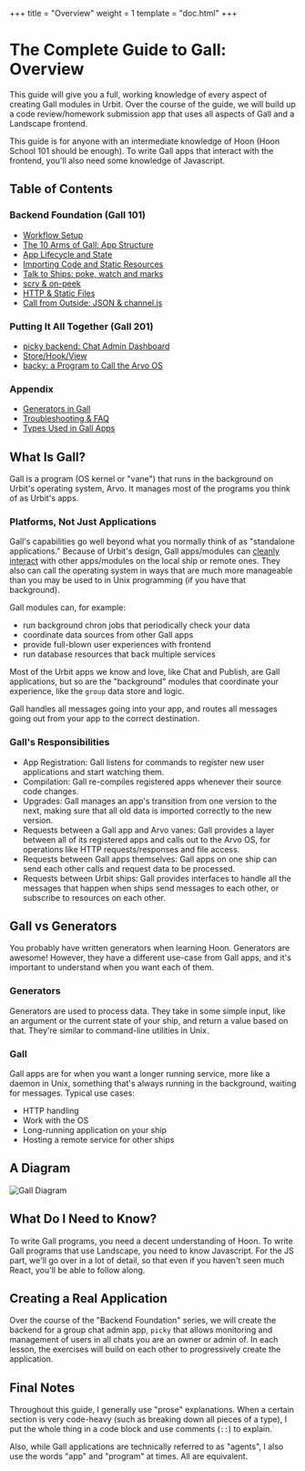 +++ title = "Overview" weight = 1 template = "doc.html" +++

# The Complete Guide to Gall: Overview
This guide will give you a full, working knowledge of every aspect of creating
Gall modules in Urbit. Over the course of the guide, we will build up a code
review/homework submission app that uses all aspects of Gall and a Landscape
frontend.

This guide is for anyone with an intermediate knowledge of Hoon (Hoon School 101
should be enough). To write Gall apps that interact with the frontend, you'll
also need some knowledge of Javascript.

## Table of Contents

### Backend Foundation (Gall 101)
* [Workflow Setup](workflow.md)
* [The 10 Arms of Gall: App Structure](arms.md)
* [App Lifecycle and State](lifecycle.md)
* [Importing Code and Static Resources](ford.md)
* [Talk to Ships: poke, watch and marks](poke.md)
* [scry & on-peek](scry.md)
* [HTTP & Static Files](http.md)
* [Call from Outside: JSON & channel.js](chanel.md)

### Putting It All Together (Gall 201)
* [picky backend: Chat Admin Dashboard](picky_backend.md)
* [Store/Hook/View](hooks.md)
* [backy: a Program to Call the Arvo OS](backy.md)

### Appendix
* [Generators in Gall](generators.md)
* [Troubleshooting & FAQ](faq.md)
* [Types Used in Gall Apps](gall_types.md)

## What Is Gall?
Gall is a program (OS kernel or "vane") that runs in the background on Urbit's
operating system, Arvo. It manages most of the programs you think of as Urbit's
apps.

### Platforms, Not Just Applications

Gall's capabilities go well beyond what you normally think of as "standalone
applications." Because of Urbit's design, Gall apps/modules can [cleanly
interact](https://ngnghm.github.io/blog/2015/12/25/chapter-7-platforms-not-applications/)
with other apps/modules on the local ship or remote ones. They also can call the
operating system in ways that are much more manageable than you may be used to
in Unix programming (if you have that background).

Gall modules can, for example:
- run background chron jobs that periodically check your data
- coordinate data sources from other Gall apps
- provide full-blown user experiences with frontend
- run database resources that back multiple services

Most of the Urbit apps we know and love, like Chat and Publish, are Gall
applications, but so are the "background" modules that coordinate your
experience, like the `group` data store and logic.

Gall handles all messages going into your app, and routes all messages going out
from your app to the correct destination.

### Gall's Responsibilities
* App Registration: Gall listens for commands to register new user applications
  and start watching them.
* Compilation: Gall re-compiles registered apps whenever their source code
  changes.
* Upgrades: Gall manages an app's transition from one version to the next,
  making sure that all old data is imported correctly to the new version.
* Requests between a Gall app and Arvo vanes: Gall provides a layer between all
  of its registered apps and calls out to the Arvo OS, for operations like HTTP
  requests/responses and file access.
* Requests between Gall apps themselves: Gall apps on one ship can send each
  other calls and request data to be processed.
* Requests between Urbit ships: Gall provides interfaces to handle all the
  messages that happen when ships send messages to each other, or subscribe to
  resources on each other.


## Gall vs Generators
You probably have written generators when learning Hoon. Generators are awesome!
However, they have a different use-case from Gall apps, and it's important to
understand when you want each of them.

### Generators
Generators are used to process data. They take in some simple input, like an
argument or the current state of your ship, and return a value based on that.
They're similar to command-line utilities in Unix.

### Gall
Gall apps are for when you want a longer running service, more like a daemon in
Unix, something that's always running in the background, waiting for messages.
Typical use cases:
* HTTP handling
* Work with the OS
* Long-running application on your ship
* Hosting a remote service for other ships

## A Diagram
![Gall
Diagram](https://storage.googleapis.com/media.urbit.org/docs/userspace/gall_diagram.png)

## What Do I Need to Know?
To write Gall programs, you need a decent understanding of Hoon. To write Gall
programs that use Landscape, you need to know Javascript. For the JS part, we'll
go over in a lot of detail, so that even if you haven't seen much React, you'll
be able to follow along.

## Creating a Real Application
Over the course of the "Backend Foundation" series, we will create the backend
for a group chat admin app, `picky` that allows monitoring and management of
users in all chats you are an owner or admin of. In each lesson, the exercises
will build on each other to progressively create the application.

## Final Notes
Throughout this guide, I generally use "prose" explanations. When a certain
section is very code-heavy (such as breaking down all pieces of a type), I put
the whole thing in a code block and use comments (`::`) to explain.

Also, while Gall applications are technically referred to as "agents", I also
use the words "app" and "program" at times. All are equivalent.


